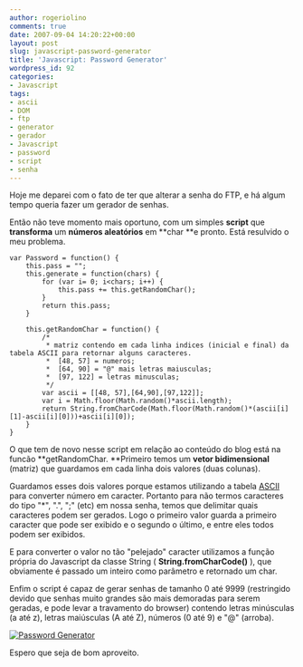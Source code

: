 ```yaml
---
author: rogeriolino
comments: true
date: 2007-09-04 14:20:22+00:00
layout: post
slug: javascript-password-generator
title: 'Javascript: Password Generator'
wordpress_id: 92
categories:
- Javascript
tags:
- ascii
- DOM
- ftp
- generator
- gerador
- Javascript
- password
- script
- senha
---
```


Hoje me deparei com o fato de ter que alterar a senha do FTP, e há algum tempo queria fazer um gerador de senhas.

Então não teve momento mais oportuno, com um simples **script** que **transforma** um **números aleatórios** em **char **e pronto. Está resulvido o meu problema.


    
    
    var Password = function() {
        this.pass = "";
        this.generate = function(chars) {
            for (var i= 0; i<chars; i++) {
                this.pass += this.getRandomChar();
            }
            return this.pass;
        }
    
        this.getRandomChar = function() {
            /*
             * matriz contendo em cada linha indices (inicial e final) da tabela ASCII para retornar alguns caracteres.
             *  [48, 57] = numeros;
             *  [64, 90] = "@" mais letras maiusculas;
             *  [97, 122] = letras minusculas;
             */
            var ascii = [[48, 57],[64,90],[97,122]];
            var i = Math.floor(Math.random()*ascii.length);
            return String.fromCharCode(Math.floor(Math.random()*(ascii[i][1]-ascii[i][0]))+ascii[i][0]);
        }
    }
    



O que tem de novo nesse script em relação ao conteúdo do blog está na funcão **getRandomChar. **Primeiro temos um **vetor bidimensional** (matriz) que guardamos em cada linha dois valores (duas colunas).

Guardamos esses dois valores porque estamos utilizando a tabela [ASCII](http://equipe.nce.ufrj.br/adriano/c/apostila/tabascii.htm) para converter número em caracter. Portanto para não termos caracteres do tipo "*", ".", ";" (etc) em nossa senha, temos que delimitar quais caracteres podem ser gerados. Logo o primeiro valor guarda a primeiro caracter que pode ser exibido e o segundo o último, e entre eles todos podem ser exibidos.

E para converter o valor no tão "pelejado"  caracter utilizamos a função própria do Javascript da classe String ( **String.fromCharCode()** ), que obviamente é passado um inteiro como parâmetro e retornado um char.

Enfim o script é capaz de gerar senhas de tamanho 0 até 9999 (restringido devido que senhas muito grandes são mais demoradas para serem geradas, e pode levar a travamento do browser) contendo letras minúsculas (a até z), letras maiúsculas (A até Z), números (0 até 9) e "@" (arroba).


[![Password Generator](http://rogeriolino.com/uploads/2007/09/password_generator.jpg)](http://dev.rogeriolino.com/exemplos/javascript/gerador_senhas/index.html)


Espero que seja de bom aproveito.
